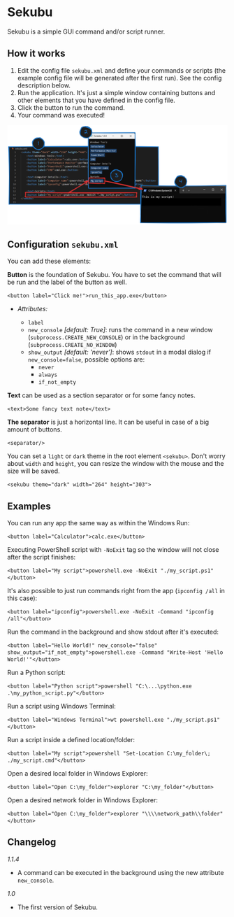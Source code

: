 # Sekubu

Sekubu is a simple GUI command and/or script runner.

## How it works

1) Edit the config file `sekubu.xml`  and define your commands or scripts (the example config file will be generated after the first run). See the config description below.
2) Run the application. It's just a simple window containing buttons and other elements that you have defined in the config file.
3) Click the button to run the command.
4) Your command was executed!

![How Sekubu works](./img/how-sekubu-works.png)

## Configuration `sekubu.xml`

You can add these elements:

**Button** is the foundation of Sekubu. You have to set the command that will be run and the label of the button as well.

    <button label="Click me!">run_this_app.exe</button>

* *Attributes:*

  * `label`
  * `new_console` *[default: True]*: runs the command in a new window (`subprocess.CREATE_NEW_CONSOLE`) or in the background (`subprocess.CREATE_NO_WINDOW`)
  * `show_output` *[default: 'never']*: shows `stdout` in a modal dialog if `new_console=false`, possible options are:
    * `never`
    * `always`
    * `if_not_empty`

**Text** can be used as a section separator or for some fancy notes.

    <text>Some fancy text note</text>

**The separator** is just a horizontal line. It can be useful in case of a big amount of buttons.

    <separator/>

You can set a `light` or `dark` theme in the root element `<sekubu>`. Don't worry about `width` and `height`, you can resize the window with the mouse and the size will be saved.

    <sekubu theme="dark" width="264" height="303">

## Examples

You can run any app the same way as within the Windows Run:

    <button label="Calculator">calc.exe</button>

Executing PowerShell script with `-NoExit` tag so the window will not close after the script finishes:

    <button label="My script">powershell.exe -NoExit "./my_script.ps1"</button>

It's also possible to just run commands right from the app (`ipconfig /all` in this case):

    <button label="ipconfig">powershell.exe -NoExit -Command "ipconfig /all"</button>

Run the command in the background and show stdout after it's executed:
    
    <button label="Hello World!" new_console="false" show_output="if_not_empty">powershell.exe -Command "Write-Host 'Hello World!'"</button>

Run a Python script:

    <button label="Python script">powershell "C:\...\python.exe .\my_python_script.py"</button>

Run a script using Windows Terminal:

    <button label="Windows Terminal">wt powershell.exe "./my_script.ps1"</button>

Run a script inside a defined location/folder:

    <button label="My script">powershell "Set-Location C:\my_folder\; ./my_script.cmd"</button>

Open a desired local folder in Windows Explorer:

    <button label="Open C:\my_folder">explorer "C:\my_folder"</button>

Open a desired network folder in Windows Explorer:

    <button label="Open C:\my_folder">explorer "\\\\network_path\\folder"</button>

## Changelog


*1.1.4*

* A command can be executed in the background using the new attribute `new_console`.

*1.0*

* The first version of Sekubu.